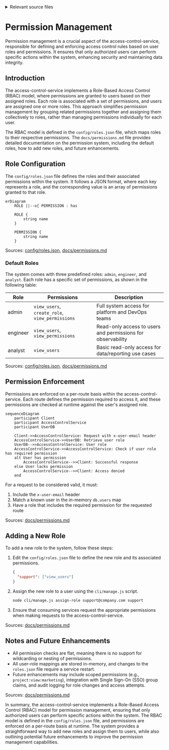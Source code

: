 <details>
<summary>Relevant source files</summary>

The following files were used as context for generating this wiki page:

- [config/roles.json](https://github.com/aanickode/access-control-service/blob/main/config/roles.json)
- [docs/permissions.md](https://github.com/aanickode/access-control-service/blob/main/docs/permissions.md)

</details>

# Permission Management

Permission management is a crucial aspect of the access-control-service, responsible for defining and enforcing access control rules based on user roles and permissions. It ensures that only authorized users can perform specific actions within the system, enhancing security and maintaining data integrity.

## Introduction

The access-control-service implements a Role-Based Access Control (RBAC) model, where permissions are granted to users based on their assigned roles. Each role is associated with a set of permissions, and users are assigned one or more roles. This approach simplifies permission management by grouping related permissions together and assigning them collectively to roles, rather than managing permissions individually for each user.

The RBAC model is defined in the `config/roles.json` file, which maps roles to their respective permissions. The `docs/permissions.md` file provides detailed documentation on the permission system, including the default roles, how to add new roles, and future enhancements.

## Role Configuration

The `config/roles.json` file defines the roles and their associated permissions within the system. It follows a JSON format, where each key represents a role, and the corresponding value is an array of permissions granted to that role.

```mermaid
erDiagram
    ROLE ||--o{ PERMISSION : has

    ROLE {
        string name
    }

    PERMISSION {
        string name
    }
```

Sources: [config/roles.json](https://github.com/aanickode/access-control-service/blob/main/config/roles.json), [docs/permissions.md](https://github.com/aanickode/access-control-service/blob/main/docs/permissions.md)

### Default Roles

The system comes with three predefined roles: `admin`, `engineer`, and `analyst`. Each role has a specific set of permissions, as shown in the following table:

| Role     | Permissions                                   | Description                                                  |
|----------|------------------------------------------------|--------------------------------------------------------------|
| admin    | `view_users`, `create_role`, `view_permissions` | Full system access for platform and DevOps teams            |
| engineer | `view_users`, `view_permissions`                | Read-only access to users and permissions for observability |
| analyst  | `view_users`                                    | Basic read-only access for data/reporting use cases         |

Sources: [config/roles.json](https://github.com/aanickode/access-control-service/blob/main/config/roles.json), [docs/permissions.md](https://github.com/aanickode/access-control-service/blob/main/docs/permissions.md)

## Permission Enforcement

Permissions are enforced on a per-route basis within the access-control-service. Each route defines the permission required to access it, and these permissions are checked at runtime against the user's assigned role.

```mermaid
sequenceDiagram
    participant Client
    participant AccessControlService
    participant UserDB

    Client->>AccessControlService: Request with x-user-email header
    AccessControlService->>UserDB: Retrieve user role
    UserDB-->>AccessControlService: User role
    AccessControlService->>AccessControlService: Check if user role has required permission
    alt User has permission
        AccessControlService-->>Client: Successful response
    else User lacks permission
        AccessControlService-->>Client: Access denied
    end
```

For a request to be considered valid, it must:

1. Include the `x-user-email` header
2. Match a known user in the in-memory `db.users` map
3. Have a role that includes the required permission for the requested route

Sources: [docs/permissions.md](https://github.com/aanickode/access-control-service/blob/main/docs/permissions.md)

## Adding a New Role

To add a new role to the system, follow these steps:

1. Edit the `config/roles.json` file to define the new role and its associated permissions.
   ```json
   {
     "support": ["view_users"]
   }
   ```

2. Assign the new role to a user using the `cli/manage.js` script.
   ```bash
   node cli/manage.js assign-role support@company.com support
   ```

3. Ensure that consuming services request the appropriate permissions when making requests to the access-control-service.

Sources: [docs/permissions.md](https://github.com/aanickode/access-control-service/blob/main/docs/permissions.md)

## Notes and Future Enhancements

- All permission checks are flat, meaning there is no support for wildcarding or nesting of permissions.
- All user-role mappings are stored in-memory, and changes to the `roles.json` file require a service restart.
- Future enhancements may include scoped permissions (e.g., `project:view:marketing`), integration with Single Sign-On (SSO) group claims, and audit logging for role changes and access attempts.

Sources: [docs/permissions.md](https://github.com/aanickode/access-control-service/blob/main/docs/permissions.md)

In summary, the access-control-service implements a Role-Based Access Control (RBAC) model for permission management, ensuring that only authorized users can perform specific actions within the system. The RBAC model is defined in the `config/roles.json` file, and permissions are enforced on a per-route basis at runtime. The system provides a straightforward way to add new roles and assign them to users, while also outlining potential future enhancements to improve the permission management capabilities.